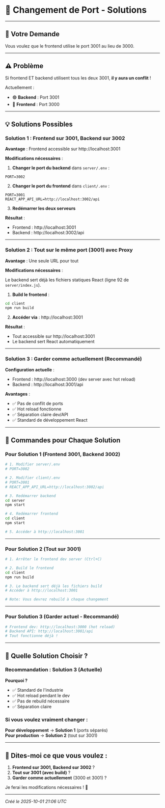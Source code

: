 # 🔧 Changement de Port - Solutions

---

## 🎯 Votre Demande
Vous voulez que le frontend utilise le port 3001 au lieu de 3000.

---

## ⚠️ Problème
Si frontend ET backend utilisent tous les deux 3001, **il y aura un conflit** !

Actuellement :
- 🟢 **Backend** : Port 3001
- 🔵 **Frontend** : Port 3000

---

## 💡 Solutions Possibles

### Solution 1 : Frontend sur 3001, Backend sur 3002

**Avantage** : Frontend accessible sur http://localhost:3001

**Modifications nécessaires** :

1. **Changer le port du backend** dans `server/.env` :
```env
PORT=3002
```

2. **Changer le port du frontend** dans `client/.env` :
```env
PORT=3001
REACT_APP_API_URL=http://localhost:3002/api
```

3. **Redémarrer les deux serveurs**

**Résultat** :
- Frontend : http://localhost:3001
- Backend : http://localhost:3002/api

---

### Solution 2 : Tout sur le même port (3001) avec Proxy

**Avantage** : Une seule URL pour tout

**Modifications nécessaires** :

Le backend sert déjà les fichiers statiques React (ligne 92 de `server/index.js`).

1. **Build le frontend** :
```bash
cd client
npm run build
```

2. **Accéder via** : http://localhost:3001

**Résultat** :
- Tout accessible sur http://localhost:3001
- Le backend sert React automatiquement

---

### Solution 3 : Garder comme actuellement (Recommandé)

**Configuration actuelle** :
- Frontend : http://localhost:3000 (dev server avec hot reload)
- Backend : http://localhost:3001/api

**Avantages** :
- ✅ Pas de conflit de ports
- ✅ Hot reload fonctionne
- ✅ Séparation claire dev/API
- ✅ Standard de développement React

---

## 🚀 Commandes pour Chaque Solution

### Pour Solution 1 (Frontend 3001, Backend 3002)

```bash
# 1. Modifier server/.env
# PORT=3002

# 2. Modifier client/.env
# PORT=3001
# REACT_APP_API_URL=http://localhost:3002/api

# 3. Redémarrer backend
cd server
npm start

# 4. Redémarrer frontend
cd client
npm start

# 5. Accéder à http://localhost:3001
```

---

### Pour Solution 2 (Tout sur 3001)

```bash
# 1. Arrêter le frontend dev server (Ctrl+C)

# 2. Build le frontend
cd client
npm run build

# 3. Le backend sert déjà les fichiers build
# Accéder à http://localhost:3001

# Note: Vous devrez rebuild à chaque changement
```

---

### Pour Solution 3 (Garder actuel - Recommandé)

```bash
# Frontend dev: http://localhost:3000 (hot reload)
# Backend API: http://localhost:3001/api
# Tout fonctionne déjà !
```

---

## 🤔 Quelle Solution Choisir ?

### Recommandation : **Solution 3** (Actuelle)

**Pourquoi ?**
- ✅ Standard de l'industrie
- ✅ Hot reload pendant le dev
- ✅ Pas de rebuild nécessaire
- ✅ Séparation claire

### Si vous voulez vraiment changer :

**Pour développement** → **Solution 1** (ports séparés)  
**Pour production** → **Solution 2** (tout sur 3001)

---

## 📝 Dites-moi ce que vous voulez :

1. **Frontend sur 3001, Backend sur 3002** ?
2. **Tout sur 3001 (avec build)** ?
3. **Garder comme actuellement** (3000 et 3001) ?

Je ferai les modifications nécessaires ! 🚀

---

_Créé le 2025-10-01 21:06 UTC_
